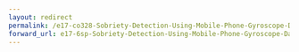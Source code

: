 ```yaml
---
layout: redirect
permalink: /e17-co328-Sobriety-Detection-Using-Mobile-Phone-Gyroscope-Data/
forward_url: e17-6sp-Sobriety-Detection-Using-Mobile-Phone-Gyroscope-Data/
---
```

